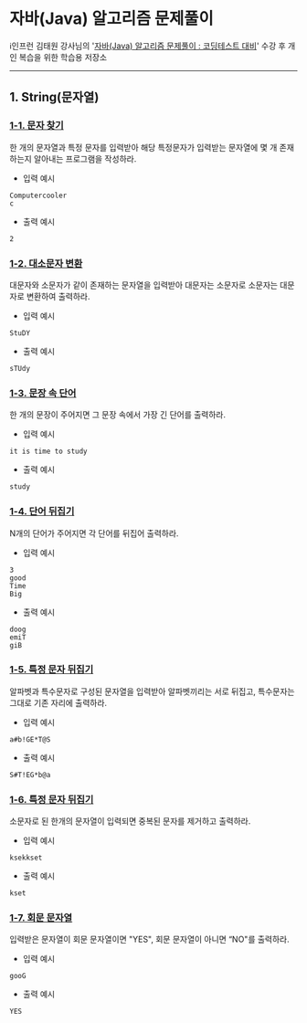 # 자바(Java) 알고리즘 문제풀이

ℹ️인프런 김태원 강사님의 '[자바(Java) 알고리즘 문제풀이 : 코딩테스트 대비](https://inf.run/i2Mq)' 수강 후 개인 복습을 위한 학습용 저장소

***

## 1. String(문자열)

### [1-1. 문자 찾기](src/section1/Main01.java)

한 개의 문자열과 특정 문자를 입력받아 해당 특정문자가 입력받는 문자열에 몇 개 존재하는지 알아내는 프로그램을 작성하라.

- 입력 예시
```
Computercooler
c
```

- 출력 예시
```
2
```



### [1-2. 대소문자 변환](src/section1/Main02.java)

대문자와 소문자가 같이 존재하는 문자열을 입력받아 대문자는 소문자로 소문자는 대문자로 변환하여 출력하라.

- 입력 예시
```
StuDY
```

- 출력 예시
```
sTUdy
```



### [1-3. 문장 속 단어](src/section1/Main03.java)
한 개의 문장이 주어지면 그 문장 속에서 가장 긴 단어를 출력하라.

- 입력 예시
```
it is time to study
```

- 출력 예시
```
study
```



### [1-4. 단어 뒤집기](src/section1/Main04.java)
N개의 단어가 주어지면 각 단어를 뒤집어 출력하라.

- 입력 예시
```
3
good
Time
Big
```

- 출력 예시
```
doog
emiT
giB
```



### [1-5. 특정 문자 뒤집기](src/section1/Main05.java)
알파벳과 특수문자로 구성된 문자열을 입력받아 알파벳끼리는 서로 뒤집고, 특수문자는 그대로 기존 자리에 출력하라.

- 입력 예시
```
a#b!GE*T@S
```

- 출력 예시
```
S#T!EG*b@a
```



### [1-6. 특정 문자 뒤집기](src/section1/Main06.java)
소문자로 된 한개의 문자열이 입력되면 중복된 문자를 제거하고 출력하라.

- 입력 예시
```
ksekkset
```

- 출력 예시
```
kset
```



### [1-7. 회문 문자열](src/section1/Main07.java)
입력받은 문자열이  회문 문자열이면 "YES", 회문 문자열이 아니면 “NO"를 출력하라.

- 입력 예시
```
gooG
```

- 출력 예시
```
YES
```